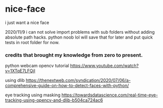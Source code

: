 # nice-face

i just want a nice face

2020/11/9
i can not solve import problems with sub folders without adding absolute path hacks.
python noob lol
will save that for later and put quick tests in root folder for now.

### credits that brought my knowledge from zero to present.

python webcam opencv tutorial
https://www.youtube.com/watch?v=1XTqE7LFQjI

using dlib
https://thenextweb.com/syndication/2020/07/06/a-comprehensive-guide-on-how-to-detect-faces-with-python/

eye tracking using masking
https://towardsdatascience.com/real-time-eye-tracking-using-opencv-and-dlib-b504ca724ac6